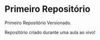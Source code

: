 # Primeiro Repositório
 Primeiro Repositório Versionado.

Repositório criado durante uma aula ao vivo!
